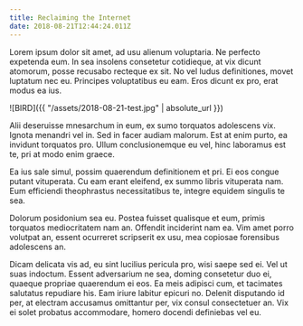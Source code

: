 ```yaml
---
title: Reclaiming the Internet
date: 2018-08-21T12:44:24.011Z
---
```


Lorem ipsum dolor sit amet, ad usu alienum voluptaria. Ne perfecto expetenda eum. In sea insolens consetetur cotidieque, at vix dicunt atomorum, posse recusabo recteque ex sit. No vel ludus definitiones, movet luptatum nec eu. Principes voluptatibus eu eam. Eros dicunt ex pro, erat modus ea ius.

![BIRD]({{ "/assets/2018-08-21-test.jpg" | absolute_url }})

Alii deseruisse mnesarchum in eum, ex sumo torquatos adolescens vix. Ignota menandri vel in. Sed in facer audiam malorum. Est at enim purto, ea invidunt torquatos pro. Ullum conclusionemque eu vel, hinc laboramus est te, pri at modo enim graece.

Ea ius sale simul, possim quaerendum definitionem et pri. Ei eos congue putant vituperata. Cu eam erant eleifend, ex summo libris vituperata nam. Eum efficiendi theophrastus necessitatibus te, integre equidem singulis te sea.

Dolorum posidonium sea eu. Postea fuisset qualisque et eum, primis torquatos mediocritatem nam an. Offendit inciderint nam ea. Vim amet porro volutpat an, essent ocurreret scripserit ex usu, mea copiosae forensibus adolescens an.

Dicam delicata vis ad, eu sint lucilius pericula pro, wisi saepe sed ei. Vel ut suas indoctum. Essent adversarium ne sea, doming consetetur duo ei, quaeque propriae quaerendum ei eos. Ea meis adipisci cum, et tacimates salutatus repudiare his. Eam iriure labitur epicuri no. Delenit disputando id per, at electram accusamus omittantur per, vix consul consectetuer an. Vix ei solet probatus accommodare, homero docendi definiebas vel eu.
